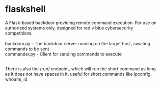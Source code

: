 # flaskshell
A Flask-based backdoor providing remote command execution. For use on authorized systems only, designed for red v blue cybersecurity competitions. 
 <br> <br> backdoor.py - The backdoor server running on the target host, awaiting commands to be sent
 <br>commander.py - Client for sending commands to execute 

 <br> There is also the /run/<command> endpoint, which will run the <command> short command as long as it does not have spaces in it, useful for 
 short commands like ipconfig, whoami, id 
